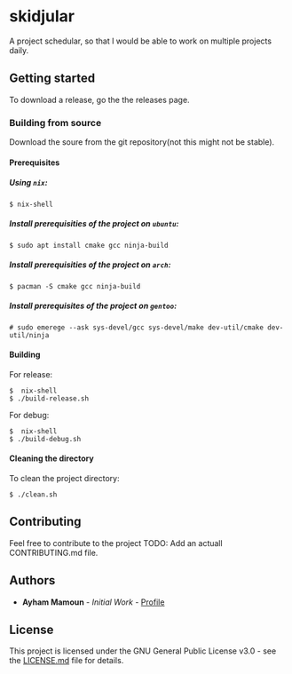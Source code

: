 # skidjular

A project schedular, so that I would be able to work on multiple projects daily.

## Getting started

To download a release, go the the releases page.

### Building from source

Download the soure from the git repository(not this might not be stable).

#### Prerequisites

##### Using ```nix```:

```shell
$ nix-shell
```

##### Install prerequisities of the project on ```ubuntu```:

```shell
$ sudo apt install cmake gcc ninja-build
```

##### Install prerequisities of the project on ```arch```:

```shell
$ pacman -S cmake gcc ninja-build
```

##### Install prerequisites of the project on ```gentoo```:

```shell
# sudo emerege --ask sys-devel/gcc sys-devel/make dev-util/cmake dev-util/ninja
```

#### Building

For release:

```shell
$  nix-shell
$ ./build-release.sh
```

For debug:

```shell
$  nix-shell
$ ./build-debug.sh
```

#### Cleaning the directory

To clean the project directory:

```shell
$ ./clean.sh
```

## Contributing

Feel free to contribute to the project
TODO: Add an actuall CONTRIBUTING.md file.

## Authors

* **Ayham Mamoun** - *Initial Work* - [Profile](https://gitlab.com/ayhamaboualfadl)

## License

This project is licensed under the GNU General Public License v3.0 - see the [LICENSE.md](LICENSE) file for details.
